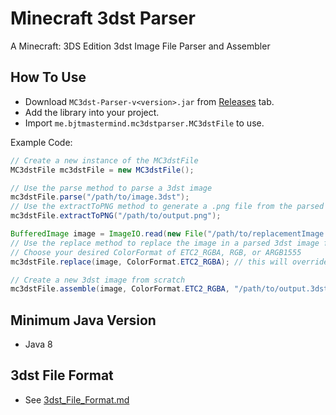 # Minecraft 3dst Parser

A Minecraft: 3DS Edition 3dst Image File Parser and Assembler

## How To Use

* Download `MC3dst-Parser-v<version>.jar` from [Releases](https://github.com/BJTMastermind/MC3dst-Parser/releases) tab.
* Add the library into your project.
* Import `me.bjtmastermind.mc3dstparser.MC3dstFile` to use.

Example Code:

```java
// Create a new instance of the MC3dstFile
MC3dstFile mc3dstFile = new MC3dstFile();

// Use the parse method to parse a 3dst image
mc3dstFile.parse("/path/to/image.3dst");
// Use the extractToPNG method to generate a .png file from the parsed 3dst image
mc3dstFile.extractToPNG("/path/to/output.png");

BufferedImage image = ImageIO.read(new File("/path/to/replacementImage.png"));
// Use the replace method to replace the image in a parsed 3dst image from a .png file
// Choose your desired ColorFormat of ETC2_RGBA, RGB, or ARGB1555
mc3dstFile.replace(image, ColorFormat.ETC2_RGBA); // this will override the existing 3dst image data

// Create a new 3dst image from scratch
mc3dstFile.assemble(image, ColorFormat.ETC2_RGBA, "/path/to/output.3dst");
```

## Minimum Java Version

* Java 8

## 3dst File Format

* See [3dst\_File\_Format.md](./3dst_File_Format.md)